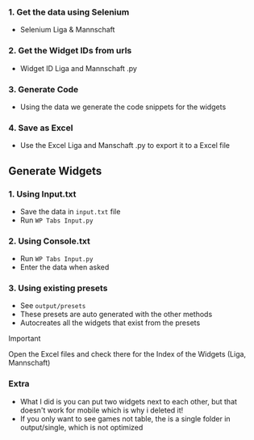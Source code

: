 ### 1. Get the data using Selenium

- Selenium Liga & Mannschaft

### 2. Get the Widget IDs from urls

- Widget ID Liga and Mannschaft .py

### 3. Generate Code

- Using the data we generate the code snippets for the widgets

### 4. Save as Excel

- Use the Excel Liga and Manschaft .py to export it to a Excel file

## Generate Widgets

### 1. Using Input.txt

- Save the data in `input.txt` file
- Run `WP Tabs Input.py`

### 2. Using Console.txt

- Run `WP Tabs Input.py`
- Enter the data when asked

### 3. Using existing presets

- See `output/presets`
- These presets are auto generated with the other methods
- Autocreates all the widgets that exist from the presets

> [!Important]
> Open the Excel files and check there for the Index of the Widgets (Liga, Mannschaft)

### Extra

- What I did is you can put two widgets next to each other, but that doesn't work for mobile which is why i deleted it!
- If you only want to see games not table, the is a single folder in output/single, which is not optimized
